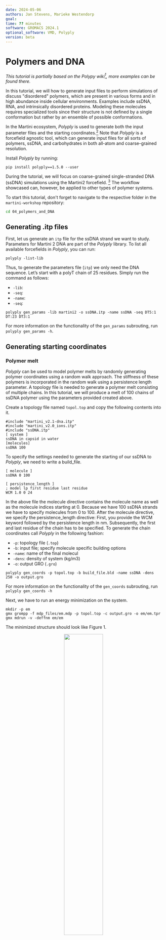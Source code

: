```yaml
---
date: 2024-05-06
authors: Jan Stevens, Marieke Westendorp
goal:
time: ?? minutes
software: GROMACS 2024.1
optional_software: VMD, Polyply
version: beta
---
```


# Polymers and DNA

*This tutorial is partially based on the Polypy wiki[^ PolyplyWiki], more examples can be found there.*

In this tutorial, we will how to generate input files to perform simulations of discuss "disordered" polymers, which are present in various forms and in high abundance inside cellular environments. Examples include ssDNA, RNA, and intrinsically disordered proteins. Modeling these molecules requires specialized tools since their structure is not defined by a single conformation but rather by an ensemble of possible conformations.

In the Martini ecosystem, _Polyply_ is used to generate both the input parameter files and the starting coordinates.[^polyply] Note that _Polyply_ is a forcefield agnostic tool, which can generate input files for all sorts of polymers, ssDNA, and carbohydrates in both all-atom and coarse-grained resolution.

Install _Polyply_ by running: 

```
pip install polyply==1.5.0 --user
```

During the tutorial, we will focus on coarse-grained single-stranded DNA (ssDNA) simulations using the Martini2 forcefield. [^martini2] The workflow showcased can, however, be applied to other types of polymer systems.

To start this tutorial, don't forget to navigate to the respective folder in the `martini-workshop` repository:

```sh
cd 04_polymers_and_DNA
```

## Generating .itp files

First, let us generate an `itp` file for the ssDNA strand we want to study. Parameters for Martini 2 DNA are part of the _Polyply_ library. To list all available forcefields in _Polyply_, you can run:

```{execute}
polyply -list-lib
```

Thus, to generate the parameters file (`itp`) we only need the DNA sequence. Let’s start with a polyT chain of 25 residues. Simply run the command as follows:

- `-lib`:
- `-seq`:
- `-name`:
- `-seq`:

```{execute}
polyply gen_params -lib martini2 -o ssDNA.itp -name ssDNA -seq DT5:1 DT:23 DT3:1
```

For more information on the functionality of the `gen_params` subrouting, run `polyply gen_params -h`.


## Generating starting coordinates

### Polymer melt

_Polyply_ can be used to model polymer melts by randomly generating polymer coordinates using a random walk approach. The stiffness of these polymers is incorporated in the random walk using a persistence length parameter. A topology file is needed to generate a polymer melt consisting of multiple chains. In this tutorial, we will produce a melt of 100 chains of ssDNA polymer using the parameters provided created above.<br>

Create a topology file named `topol.top` and copy the following contents into it.

```text
#include "martini_v2.1-dna.itp"
#include "martini_v2.0_ions.itp"
#include "ssDNA.itp"
[ system ]
ssDNA in capsid in water
[molecules]
ssDNA 100
```

To specify the settings needed to generate the starting of our ssDNA to _Polyply_, we need to write a build_file.

```
[ molecule ]
ssDNA 0 100

[ persistence_length ]
; model lp first residue last residue
WCM 1.0 0 24
```

In the above file the molecule directive contains the molecule name as well as the molecule indices starting at 0. Because we have 100 ssDNA strands we have to specify molecules from 0 to 100. After the molecule directive, we specify the persistence_length directive: First, you provide the WCM keyword followed by the persistence length in nm. Subsequently, the first and last residue of the chain has to be specified. To generate the chain coordinates call _Polyply_ in the following fashion:

- `-p`: topology file (`.top`)
- `-b`: input file; specify molecule specific building options
- `-name`: name of the final molecul
- `-dens`: density of system (kg/m3)
- `-o`: output GRO (`.gro`)

```{execute}
polyply gen_coords -p topol.top -b build_file.bld -name ssDNA -dens 250 -o output.gro
```

For more information on the functionality of the `gen_coords` subrouting, run `polyply gen_coords -h`

Next, we have to run an energy minimization on the system.

```
mkdir -p em
gmx grompp -f mdp_files/em.mdp -p topol.top -c output.gro -o em/em.tpr
gmx mdrun -v -deffnm em/em
```
The minimized structure should look like Figure 1.

<div align="center">
<img src="../figures/04_ssDNA_melt.png" width="50%"/>
</div>

*__Figure 1: Polymer melt.__  Starting structure of the polymer melt.*

## Circular polymers
Let us now also have a look at how to make circular ssDNA. The simplest way to proceed is to specify the sequence in `.ig` form that specifies a circular sequence by adding a 2 as the last character of the sequence. Create a sequence file (`sequence.ig`) containing the following lines:

```
; Circular DNA
Random 25 bp sequence
TCCCGGCGAACTTAAAGTTGTAATG2
```
To generate the circular ssDNA `.itp` file run:

```{execute}
polyply gen_params -lib martini2 -o ssDNA.itp -name ssDNA -seqf sequence.ig
```
Next using the topology file from the previous example. Coordinates are generated as before; we have to add a command line flag that tells _Polyply_ to generate it as a circle, which is done by adding the `-cycles` flag followed by the molecule's name. To generate the starting coordinates, run:

```{execute}
polyply gen_coords -p topol.top -name ssDNA -dens 250 -o output.gro -cycles ssDNA
```

Next, we have to run an energy minimization on the system.

```
mkdir -p em
gmx grompp -f mdp_files/em.mdp -p topol.top -c output.gro -o em/em.tpr
gmx mdrun -v -deffnm em/em
```
The minimized structure should look like Figure 2.

<div align="center">
<img src="../figures/04_circular_ssDNA_melt.png" width="50%"/>
</div>

*__Figure 2: Melt of circular polymers.__  Starting structure of the polymer melt.*

## Confined polymers

To conclude, we will generate ssDNA enclosed inside the model cell envelope we generated in tutorial III. For convenience, we choose to generate a polyT strand of ssDNA.

```{execute}
polyply gen_params -lib martini2 -o ssDNA.itp -name ssDNA -seq DT5:1 DT:1000 DT3:1
```

We will pack a long piece of ssDNA inside a spherical confinement, mimicking the lipid vesicle. To generate the starting structure, a topology file is needed. 

Create a topology file named `topol.top` and copy the following contents into it.

```text
#include "martini_v2.1-dna.itp"
#include "martini_v2.0_ions.itp"
#include "ssDNA.itp"
[ system ]
ssDNA in capsid in water
[molecules]
ssDNA 1
```

To specify the settings needed to generate the starting of our ssDNA to _Polyply_, we need to write a build_file.

```text
[ volumes ]
DT 1

[ molecule ]
ssDNA 0 1
[ sphere ]
DT 0 1002 in 8.0 8.0 8.0 8.0

```

In the above file, the volumes directive contains the molecule name and its associated volume. Increasing the residue volume is a computationally cheap method of controlling the polymer's stiffness. After the molecule directive, we specify the `[ sphere ]` directive, giving information on the geometric constraints. We confine the ssDNA in into a sphere of radius 8, located at a central point with coordinates x=8.0, y=8.0, z=8.0.

>[!NOTE]
> In the build file, we define geometric constraints per *resname* per *molecule*.

To generate the chain coordinates call _Polyply_ in the following fashion:

```{execute}
polyply gen_coords -p topol.top -b build_file.bld -name ssDNA -box 20 20 20 -o output.gro
```

Next, we have to run an energy minimization on the system.

```
mkdir -p em
gmx grompp -f mdp_files/em.mdp -p topol.top -c output.gro -o em/em.tpr
gmx mdrun -v -deffnm em/em
```

The minimized structure should look like Figure 3.

<div align="center">
<img src="../figures/04_confined_ssDNA.png" width="50%"/>
</div>

*__Figure 3: Confined polymer.__  Starting structure of the ssDNA enclosed in a spherical boundary.*

## References
[^Polyply]: Grünewald, F., Alessandri, R., Kroon, P.C. et al. Polyply; a python suite for facilitating simulations of macromolecules and nanomaterials. Nat Commun 13, 68 (2022). https://doi.org/10.1038/s41467-021-27627-4
[^Martini2]: Uusitalo, J.J., Ingólfsson, H.I., Akhshi, P., Tieleman, D.P. and Marrink, S.J., 2015. Martini coarse-grained force field: extension to DNA. Journal of chemical theory and computation, 11(8), pp.3932-3945.
[^PolyplyWiki]: https://github.com/marrink-lab/polyply_1.0/wiki
